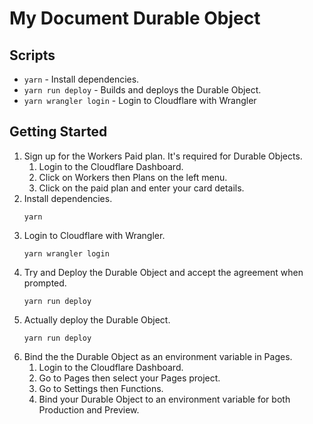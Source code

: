 # My Document Durable Object

## Scripts
- `yarn` - Install dependencies.
- `yarn run deploy` - Builds and deploys the Durable Object.
- `yarn wrangler login` - Login to Cloudflare with Wrangler

## Getting Started
1. Sign up for the Workers Paid plan. It's required for Durable Objects.
    1. Login to the Cloudflare Dashboard.
    1. Click on Workers then Plans on the left menu.
    1. Click on the paid plan and enter your card details.
1. Install dependencies.
    ```
    yarn
    ```
1. Login to Cloudflare with Wrangler.
    ```
    yarn wrangler login
    ```
1. Try and Deploy the Durable Object and accept the agreement when prompted.
    ```
    yarn run deploy
    ```
1. Actually deploy the Durable Object.
    ```
    yarn run deploy
    ```
1. Bind the the Durable Object as an environment variable in Pages.
    1. Login to the Cloudflare Dashboard.
    1. Go to Pages then select your Pages project.
    1. Go to Settings then Functions.
    1. Bind your Durable Object to an environment variable for both Production and Preview.
